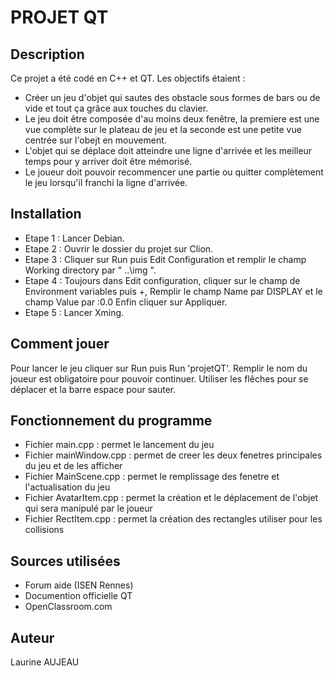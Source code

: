 # PROJET QT
## Description
Ce projet a été codé en C++ et QT. Les objectifs étaient :
* Créer un jeu d'objet qui sautes des obstacle sous formes de bars ou de vide et tout ça grâce aux touches du clavier.
* Le jeu doit être composée d'au moins deux fenêtre, la premiere est une vue complète sur le plateau de jeu et la seconde est une petite vue centrée sur l'obejt en mouvement.
* L'objet qui se déplace doit atteindre une ligne d'arrivée et les meilleur temps pour y arriver doit être mémorisé.
* Le joueur doit pouvoir recommencer une partie ou quitter complètement le jeu lorsqu'il franchi la ligne d'arrivée.

## Installation
* Etape 1 : Lancer Debian.
* Etape 2 : Ouvrir le dossier du projet sur Clion.
* Etape 3 : Cliquer sur Run puis Edit Configuration et remplir le champ Working directory par " ..\img ".
* Etape 4 : Toujours dans Edit configuration, cliquer sur le champ de Environment variables puis +, Remplir le champ Name par DISPLAY et le champ Value par :0.0 Enfin cliquer sur Appliquer.
* Etape 5 : Lancer Xming.

## Comment jouer
Pour lancer le jeu cliquer sur Run puis Run 'projetQT'.
Remplir le nom du joueur est obligatoire pour pouvoir continuer.
Utiliser les flêches pour se déplacer et la barre espace pour sauter.

## Fonctionnement du programme
* Fichier main.cpp : permet le lancement du jeu
* Fichier mainWindow.cpp : permet de creer les deux fenetres principales du jeu et de les afficher
* Fichier MainScene.cpp : permet le remplissage des fenetre et l'actualisation du jeu
* Fichier AvatarItem.cpp : permet la création et le déplacement de l'objet qui sera manipulé par le joueur
* Fichier RectItem.cpp : permet la création des rectangles utiliser pour les collisions

## Sources utilisées
* Forum aide (ISEN Rennes)
* Documention officielle QT
* OpenClassroom.com

## Auteur
Laurine AUJEAU